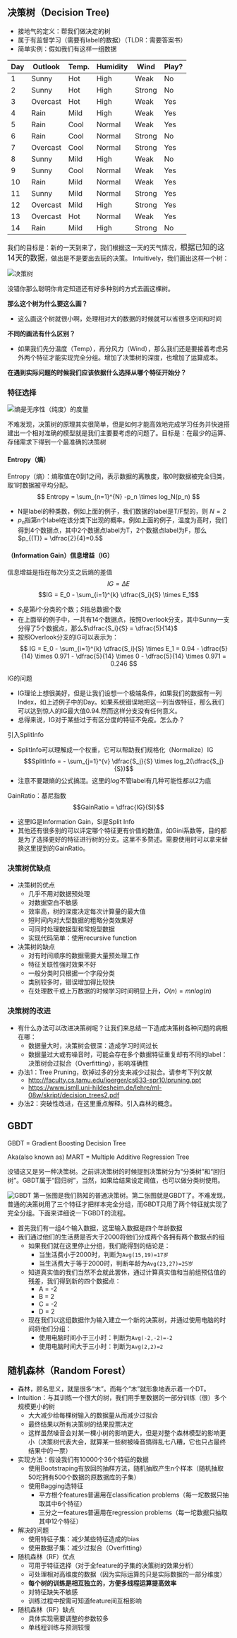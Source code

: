 ## 决策树（Decision Tree)

* 接地气的定义：帮我们做决定的树
* 属于有监督学习（需要有label的数据）（TLDR：需要答案书）
* 简单实例：假如我们有这样一组数据

| Day | Outlook  | Temp. | Humidity | Wind   | Play? |
|-----|----------|-------|----------|--------|-------|
| 1   | Sunny    | Hot   | High     | Weak   | No    |
| 2   | Sunny    | Hot   | High     | Strong | No    |
| 3   | Overcast | Hot   | High     | Weak   | Yes   |
| 4   | Rain     | Mild  | High     | Weak   | Yes   |
| 5   | Rain     | Cool  | Normal   | Weak   | Yes   |
| 6   | Rain     | Cool  | Normal   | Strong | No    |
| 7   | Overcast | Cool  | Normal   | Strong | Yes   |
| 8   | Sunny    | Mild  | High     | Weak   | No    |
| 9   | Sunny    | Cool  | Normal   | Weak   | Yes   |
| 10  | Rain     | Mild  | Normal   | Weak   | Yes   |
| 11  | Sunny    | Mild  | Normal   | Strong | Yes   |
| 12  | Overcast | Mild  | High     | Strong | Yes   |
| 13  | Overcast | Hot   | Normal   | Weak   | Yes   |
| 14  | Rain     | Mild  | High     | Strong | No    |


我们的目标是：新的一天到来了，我们根据这一天的天气情况，<big>根据已知的这14天的数据</big>，做出是不是要出去玩的决策。 Intuitively，我们画出这样一个树：

![决策树](images/决策树与随机森林.jpg)

没错你那么聪明你肯定知道还有好多种别的方式去画这棵树。

**那么这个树为什么要这么画？**
* 这么画这个树就很小啊，处理相对大的数据的时候就可以省很多空间和时间

**不同的画法有什么区别？**
* 如果我们先分温度（Temp），再分风力（Wind），那么我们还是要接着考虑另外两个特征才能实现完全分组。增加了决策树的深度，也增加了运算成本。

**在遇到实际问题的时候我们应该依据什么选择从哪个特征开始分？**

### 特征选择

![熵是无序性（纯度）的度量](images/entropy.png)

不难发现，决策树的原理其实很简单，但是如何才能高效地完成学习任务并快速搭建出一个相对准确的模型就是我们主要要考虑的问题了。目标是：在最少的运算、存储需求下得到一个最准确的决策树

#### Entropy（熵）
Entropy（熵）：熵取值在0到1之间，表示数据的离散度，取0时数据被完全归类，取1时数据被平均分配。
$$
Entropy = \sum_{n=1}^{N} -p_n \times log_N(p_n)
$$
   - N是label的种类数，例如上面的例子，我们数据的label是T/F型的，则 $N = 2$
   - $p_n$指第n个label在该分类下出现的概率。例如上面的例子，温度为高时，我们得到4个数据点，其中2个数据点label为T，2个数据点label为F，那么$p_{(T)} = \dfrac{2}{4}=0.5$   

#### （Information Gain）信息增益（IG）
信息增益是指在每次分支之后熵的差值
$$IG = \Delta E$$
$$IG = E_0 - \sum_{i=1}^{k} \dfrac{S_i}{S} \times E_1$$
- $S_i$是第$i$个分类的个数；$S$指总数据个数
- 在上面举的例子中，一共有14个数据点，按照Overlook分支，其中Sunny一支分得了5个数据点，那么$\dfrac{S_i}{S} = \dfrac{5}{14}$
- 按照Overlook分支的IG可以表示为：
$$
IG = E_0 - \sum_{i=1}^{k} \dfrac{S_i}{S} \times E_1 = 0.94 - \dfrac{5}{14} \times 0.971 - \dfrac{5}{14} \times 0 - \dfrac{5}{14} \times 0.971 = 0.246
$$

IG的问题
- IG理论上想很美好，但是让我们设想一个极端条件，如果我们的数据有一列Index，如上述例子中的Day。如果系统错误地把这一列当做特征，那么我们可以达到惊人的IG最大值0.94.然而这样分支没有任何意义。
- 总得来说，IG对于某些过于有区分度的特征不免疫。怎么办？

引入SplitInfo
- SplitInfo可以理解成一个权重，它可以帮助我们规格化（Normalize）IG
$$SplitInfo = - \sum_{j=1}^{v} \dfrac{S_j}{S} \times log_2(\dfrac{S_j}{S})$$
- 注意不要跟熵的公式搞混。这里的$log$不管label有几种可能性都以2为底

GainRatio：基尼指数
$$GainRatio = \dfrac{IG}{SI}$$
- 这里IG是Information Gain，SI是Split Info
- 其他还有很多别的可以评定哪个特征更有价值的数值，如Gini系数等，目的都是为了选择更好的特征进行树的分支。这里不多赘述。需要使用时可以拿来替换这里提到的GainRatio。

### 决策树优缺点
- 决策树的优点
   * 几乎不用对数据预处理
   * 对数据空白不敏感
   * 效率高，树的深度决定每次计算量的最大值
   * 短时间内对大型数据的粗略分类效果好
   * 可同时处理数据型和常规型数据
   * 实现代码简单：使用recursive function
- 决策树的缺点
   * 对有时间顺序的数据需要大量预处理工作
   * 特征关联性强时效果不好
   * 一般分类时只根据一个字段分类
   * 类别较多时，错误增加得比较快
   * 在处理数千或上万数据的时候学习时间明显上升，$O(n) = mnlog(n)$

### 决策树的改进
* 有什么办法可以改进决策树呢？让我们来总结一下造成决策树各种问题的病根在哪：
   - 数据量大时，决策树会很深：造成学习时间过长 
   - 数据量过大或有噪音时，可能会存在多个数据特征重复却有不同的label：决策树会过拟合（Overfitting），影响准确性
* 办法1：Tree Pruning，砍掉过多的分支来减少过拟合。请参考下列文献
   * http://faculty.cs.tamu.edu/ioerger/cs633-spr10/pruning.ppt
   * https://www.ismll.uni-hildesheim.de/lehre/ml-08w/skript/decision_trees2.pdf
* 办法2：突破性改进，在这里重点解释。引入森林的概念。

## GBDT

GBDT = Gradient Boosting Decision Tree

Aka(also known as) MART = Multiple Additive Regression Tree

没错这又是另一种决策树。之前讲决策树的时候提到决策树分为“分类树”和“回归树”。GBDT属于“回归树”，当然，如果给结果设定阈值，也可以做分类树使用。

![GBDT](images/gbdt.png)
第一张图是我们熟知的普通决策树。第二张图就是GBDT了。不难发现，普通的决策树用了三个特征才把样本完全分组，而GBDT只用了两个特征就实现了完全分组。下面来详细说一下GBDT的流程。

* 首先我们有一组4个输入数据，这里输入数据是四个年龄数据
* 我们通过他们的生活费是否大于2000将他们分成两个各拥有两个数据点的组
   - 如果我们就在这里停止分组，我们能得到的结论是：
      - 当生活费小于2000时，判断为`Avg(15,19)=17岁`
      - 当生活费大于等于2000时，判断年龄为`Avg(23,27)=25岁`
   - 知道真实值的我们当然不会就此罢休，通过计算真实值和当前组预估值的残差，我们得到新的四个数据点：
      - A = -2
      - B = 2
      - C = -2
      - D = 2
  - 现在我们以这组数据作为输入建立一个新的决策树，并通过使用电脑的时间将他们分组：
      - 使用电脑时间小于三小时：判断为`Avg(-2,-2)=-2`
      - 使用电脑时间大于三小时：判断为`Avg(2,2)=2`

## 随机森林（Random Forest）

* 森林，顾名思义，就是很多“木”。而每个“木”就形象地表示着一个DT。
* Intuition：与其训练一个很大的树，我们用手里数据的一部分训练（很）多个规模更小的树
   - 大大减少给每棵树输入的数据量从而减少过拟合
   - 最终结果以所有决策树的结果投票决定
   - 这样虽然噪音会对某一棵小树的影响更大，但是对整个森林模型的影响更小（决策树代表大会，就算某一些树被噪音搞得乱七八糟，它也只占最终结果中的一票）
* 实现方法：假设我们有10000个36个特征的数据
   - 使用Bootstraping有放回的抽样方法，随机抽取产生n个样本（随机抽取50坨拥有500个数据的原数据库的子集）
   - 使用Bagging选特征
      - 平方根个features普遍用在classification problems（每一坨数据只抽取其中6个特征）
      - 三分之一features普遍用在regression problems（每一坨数据只抽取其中12个特征）
* 解决的问题
   - 使用特征子集：减少某些特征造成的bias
   - 使用数据子集：减少过拟合（Overfitting）
* 随机森林（RF）优点
   - 可用于特征选择（对于全feature的子集的决策树的效果分析）
   - 可处理相对高维度的数据（因为实际运算的只是实际数据的一部分维度）
   - **每个树的训练是相互独立的，方便多线程运算提高效率**
   - 对特征缺失不敏感
   - 训练过程中按需可知道feature间互相影响
* 随机森林（RF）缺点
   - 具体实现需要调整的参数较多
   - 单线程训练与预测较慢

